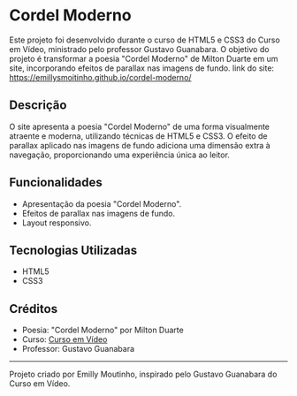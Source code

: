 # Cordel Moderno

Este projeto foi desenvolvido durante o curso de HTML5 e CSS3 do Curso em Vídeo, ministrado pelo professor Gustavo Guanabara. O objetivo do projeto é transformar a poesia "Cordel Moderno" de Milton Duarte em um site, incorporando efeitos de parallax nas imagens de fundo.
link do site: https://emillysmoitinho.github.io/cordel-moderno/

## Descrição

O site apresenta a poesia "Cordel Moderno" de uma forma visualmente atraente e moderna, utilizando técnicas de HTML5 e CSS3. O efeito de parallax aplicado nas imagens de fundo adiciona uma dimensão extra à navegação, proporcionando uma experiência única ao leitor.

## Funcionalidades

- Apresentação da poesia "Cordel Moderno".
- Efeitos de parallax nas imagens de fundo.
- Layout responsivo.

## Tecnologias Utilizadas

- HTML5
- CSS3

## Créditos

- Poesia: "Cordel Moderno" por Milton Duarte
- Curso: [Curso em Vídeo](https://www.cursoemvideo.com/)
- Professor: Gustavo Guanabara

---

Projeto criado por Emilly Moutinho, inspirado pelo Gustavo Guanabara do Curso em Vídeo.
